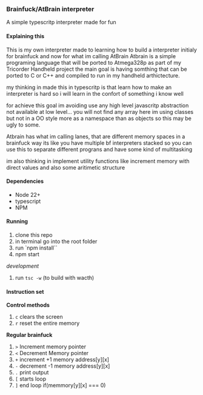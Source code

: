 ### Brainfuck/AtBrain interpreter

A simple typescritp interpreter made for fun

#### Explaining this

This is my own interpreter made to learning how to build a interpreter initialy for brainfuck and now for what im calling AtBrain 
Atbrain is a simple programing language that will be ported to Atmega328p as part of my Tricorder Handheld project
the main goal is having somthing that can be ported to C or C++ and compiled to run in my handheld arthictecture.

my thinking in made this in typescritp is that learn how to make an interpreter is hard so i will learn in the confort of something i know well

for achieve this goal im avoiding use any high level javascritp abstraction not available at low level... you will not find any array here
im using classes but not in a OO style more as a namespace than as objects so this may be ugly to some. 

Atbrain has what im calling lanes, that are different memory spaces in a brainfuck way its like you have multiple bf interpreters stacked
so you can use this to separate different prograns and have some kind of multitasking 

im also thinking in implement utility functions like increment memory with direct values and also some aritimetic structure

#### Dependencies

- Node 22+
- typescript
- NPM

#### Running 

1. clone this repo
2. in terminal go into the root folder
3. run `npm install``
4. npm start

*development*

1. run `tsc -w` (to build with wacth)

#### Instruction set

**Control methods**

1. `c` clears the screen
2. `r` reset the entire memory

**Regular brainfuck**

1. `>` Increment memory pointer 
2. `<` Decrement Memory pointer
3. `+` increment +1 memory address[y][x]
4. `-` decrement -1 memory address[y][x]
5. `.` print output 
6. `[` starts loop 
7. `]` end loop if(memmory[y][x] === 0)
